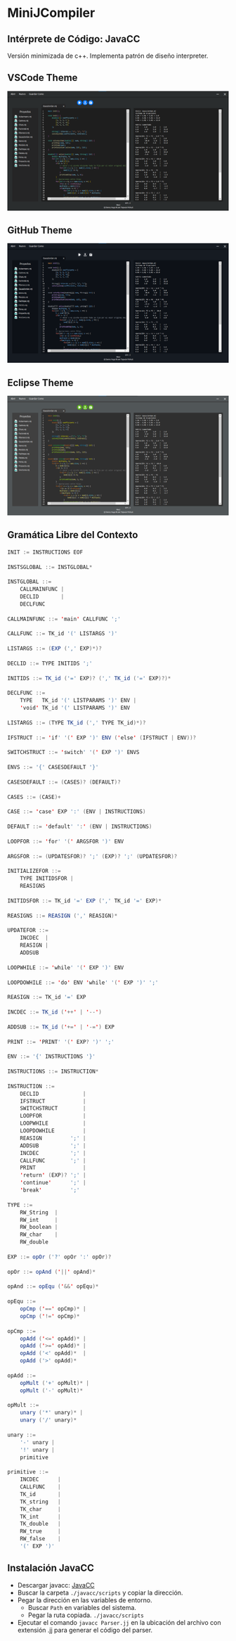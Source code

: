 # MiniJCompiler
## Intérprete de Código: JavaCC
Versión minimizada de c++.
Implementa patrón de diseño interpreter.

## VSCode Theme
![Window](Images/ScreenVSCodeTheme.png)

## GitHub Theme
![Window](Images/ScreenGitHubTheme.png)

## Eclipse Theme
![Window](Images/ScreenEclipseTheme.png)

## Gramática Libre del Contexto
```java
INIT := INSTRUCTIONS EOF

INSTSGLOBAL ::= INSTGLOBAL*

INSTGLOBAL ::=
    CALLMAINFUNC |
    DECLID       |
    DECLFUNC     

CALLMAINFUNC ::= 'main' CALLFUNC ';'

CALLFUNC ::= TK_id '(' LISTARGS ')'

LISTARGS ::= (EXP (',' EXP)*)?

DECLID ::= TYPE INITIDS ';'

INITIDS ::= TK_id ('=' EXP)? (',' TK_id ('=' EXP)?)*

DECLFUNC ::=
    TYPE   TK_id '(' LISTPARAMS ')' ENV |
    'void' TK_id '(' LISTPARAMS ')' ENV

LISTARGS ::= (TYPE TK_id (',' TYPE TK_id)*)?

IFSTRUCT ::= 'if' '(' EXP ')' ENV ('else' (IFSTRUCT | ENV))?

SWITCHSTRUCT ::= 'switch' '(' EXP ')' ENVS

ENVS ::= '{' CASESDEFAULT '}'

CASESDEFAULT ::= (CASES)? (DEFAULT)?

CASES ::= (CASE)+

CASE ::= 'case' EXP ':' (ENV | INSTRUCTIONS)

DEFAULT ::= 'default' ':' (ENV | INSTRUCTIONS)

LOOPFOR ::= 'for' '(' ARGSFOR ')' ENV

ARGSFOR ::= (UPDATESFOR)? ';' (EXP)? ';' (UPDATESFOR)?

INITIALIZEFOR ::=
    TYPE INITIDSFOR |
    REASIGNS        

INITIDSFOR ::= TK_id '=' EXP (',' TK_id '=' EXP)*

REASIGNS ::= REASIGN (',' REASIGN)*

UPDATEFOR ::=
    INCDEC  |
    REASIGN |
    ADDSUB  

LOOPWHILE ::= 'while' '(' EXP ')' ENV

LOOPDOWHILE ::= 'do' ENV 'while' '(' EXP ')' ';'

REASIGN ::= TK_id '=' EXP

INCDEC ::= TK_id ('++' | '--')

ADDSUB ::= TK_id ('+=' | '-=') EXP

PRINT ::= 'PRINT' '(' EXP? ')' ';'

ENV ::= '{' INSTRUCTIONS '}'

INSTRUCTIONS ::= INSTRUCTION*

INSTRUCTION ::=
    DECLID              |
    IFSTRUCT            |
    SWITCHSTRUCT        |
    LOOPFOR             |
    LOOPWHILE           |
    LOOPDOWHILE         |
    REASIGN         ';' |
    ADDSUB          ';' |
    INCDEC          ';' |
    CALLFUNC        ';' |
    PRINT               |
    'return' (EXP)? ';' |
    'continue'      ';' |
    'break'         ';'

TYPE ::=
    RW_String  |
    RW_int     |
    RW_boolean |
    RW_char    |
    RW_double  

EXP ::= opOr ('?' opOr ':' opOr)?

opOr ::= opAnd ('||' opAnd)*

opAnd ::= opEqu ('&&' opEqu)*

opEqu ::=
    opCmp ('==' opCmp)* |
    opCmp ('!=' opCmp)* 

opCmp ::=
    opAdd ('<=' opAdd)* |
    opAdd ('>=' opAdd)* |
    opAdd ('<' opAdd)*  |
    opAdd ('>' opAdd)*  

opAdd ::=
    opMult ('+' opMult)* |
    opMult ('-' opMult)* 

opMult ::=
    unary ('*' unary)* |
    unary ('/' unary)* 

unary ::=
    '-' unary |
    '!' unary |
    primitive 

primitive ::=
    INCDEC      |
    CALLFUNC    |
    TK_id       |
    TK_string   |
    TK_char     |
    TK_int      |
    TK_double   |
    RW_true     |
    RW_false    |
    '(' EXP ')' 
```

## Instalación JavaCC
* Descargar javacc: [JavaCC](https://javacc.github.io/javacc/)  
* Buscar la carpeta ```./javacc/scripts``` y copiar la dirección.
* Pegar la dirección en las variables de entorno.
    * Buscar ```Path``` en variables del sistema.
    * Pegar la ruta copiada. ```./javacc/scripts```
* Ejecutar el comando ```javacc Parser.jj``` en la ubicación del archivo con extensión .jj para generar el código del parser.